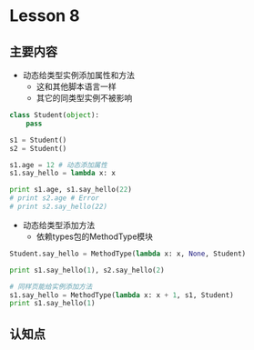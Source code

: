 # Lesson 8

## 主要内容

- 动态给类型实例添加属性和方法
    - 这和其他脚本语言一样
    - 其它的同类型实例不被影响

```python
class Student(object):
    pass

s1 = Student()
s2 = Student()

s1.age = 12 # 动态添加属性
s1.say_hello = lambda x: x

print s1.age, s1.say_hello(22)
# print s2.age # Error
# print s2.say_hello(22)
```

- 动态给类型添加方法
    - 依赖types包的MethodType模块

```python
Student.say_hello = MethodType(lambda x: x, None, Student)

print s1.say_hello(1), s2.say_hello(2)

# 同样页能给实例添加方法
s1.say_hello = MethodType(lambda x: x + 1, s1, Student)
print s1.say_hello(1)
```

## 认知点

